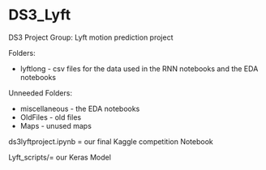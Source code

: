 # DS3_Lyft
DS3 Project Group: Lyft motion prediction project

Folders:
* lyftlong - csv files for the data used in the RNN notebooks and the EDA notebooks

Unneeded Folders:
* miscellaneous - the EDA notebooks
* OldFiles - old files
* Maps - unused maps

ds3lyftproject.ipynb = our final Kaggle competition Notebook

Lyft_scripts/= our Keras Model
